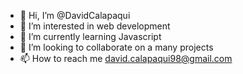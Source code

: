 - 👋 Hi, I’m @DavidCalapaqui
- 👀 I’m interested in web development
- 🌱 I’m currently learning Javascript
- 💞️ I’m looking to collaborate on a many projects
- 📫 How to reach me david.calapaqui98@gmail.com

<!---
DavidCalapaqui/DavidCalapaqui is a ✨ special ✨ repository because its `README.md` (this file) appears on your GitHub profile.
You can click the Preview link to take a look at your changes.
--->
